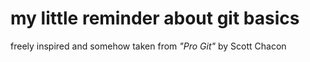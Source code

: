 # my little reminder about git basics


freely inspired and somehow taken from *"Pro Git"* by Scott Chacon